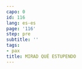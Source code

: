 ```yaml
---
capo: 0
id: 116
lang: es-es
page: '116'
step: pre
subtitle: ''
tags:
- pax
title: MIRAD QUÉ ESTUPENDO
---
```

